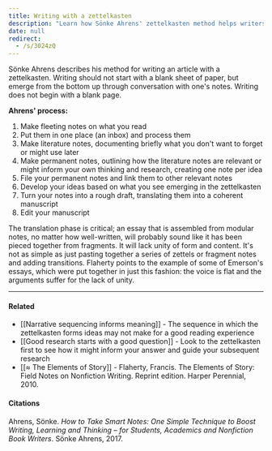 ```yaml
---
title: Writing with a zettelkasten
description: "Learn how Sönke Ahrens' zettelkasten method helps writers develop ideas from notes to drafts, avoiding blank pages and creating clear, connected, and well-organized articles."
date: null
redirect:
  - /s/3024zQ
---
```


Sönke Ahrens describes his method for writing an article with a zettelkasten. Writing should not start with a blank sheet of paper, but emerge from the bottom up through conversation with one's notes. Writing does not begin with a blank page.

**Ahrens' process:**

1. Make fleeting notes on what you read
2. Put them in one place (an inbox) and process them
3. Make literature notes, documenting briefly what you don't want to forget or might use later
4. Make permanent notes, outlining how the literature notes are relevant or might inform your own thinking and research, creating one note per idea
5. File your permanent notes and link them to other relevant notes
6. Develop your ideas based on what you see emerging in the zettelkasten
7. Turn your notes into a rough draft, translating them into a coherent manuscript
8. Edit your manuscript

The translation phase is critical; an essay that is assembled from modular notes, no matter how well-written, will probably sound like it has been pieced together from fragments. It will lack unity of form and content. It's not as simple as just pasting together a series of zettels or fragment notes and adding transitions. Flaherty points to the example of some of Emerson's essays, which were put together in just this fashion: the voice is flat and the arguments suffer for the lack of unity.

---

#### Related

- [[Narrative sequencing informs meaning]] - The sequence in which the zettelkasten forms ideas may not make for a good reading experience
- [[Good research starts with a good question]] - Look to the zettelkasten first to see how it might inform your answer and guide your subsequent research
- [[≈ The Elements of Story]] - Flaherty, Francis. The Elements of Story: Field Notes on Nonfiction Writing. Reprint edition. Harper Perennial, 2010.

#### Citations

Ahrens, Sönke. _How to Take Smart Notes: One Simple Technique to Boost Writing, Learning and Thinking – for Students, Academics and Nonfiction Book Writers_. Sönke Ahrens, 2017.
